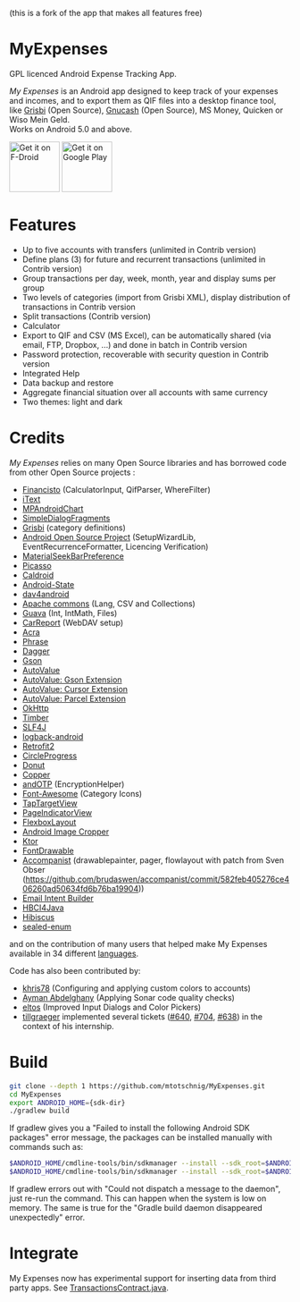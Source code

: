 (this is a fork of the app that makes all features free)

MyExpenses
==========

GPL licenced Android Expense Tracking App.

*My Expenses* is an Android app designed to keep
  track of your expenses and incomes, and to export them as QIF files into a desktop
  finance tool, like <a href="http://www.grisbi.org">Grisbi</a> (Open Source), <a
  href="http://www.gnucash.org">Gnucash</a> (Open Source), MS Money, Quicken or Wiso Mein Geld.<br />
  Works on Android 5.0 and above.
 
<a href="https://f-droid.org/packages/org.totschnig.myexpenses" target="_blank">
<img src="https://f-droid.org/badge/get-it-on.png" alt="Get it on F-Droid" height="90"/></a>
<a href="https://play.google.com/store/apps/details?id=org.totschnig.myexpenses" target="_blank">
<img src="https://play.google.com/intl/en_us/badges/images/generic/en-play-badge.png" alt="Get it on Google Play" height="90"/></a>

Features
========
- Up to five accounts with transfers (unlimited in Contrib version)
- Define plans (3) for future and recurrent transactions  (unlimited in Contrib version)
- Group transactions per day, week, month, year and display sums per group
- Two levels of categories (import from Grisbi XML), display distribution of transactions in Contrib version
- Split transactions (Contrib version)
- Calculator
- Export to QIF and CSV (MS Excel), can be automatically shared (via email, FTP, Dropbox, ...) and done in batch in Contrib version
- Password protection, recoverable with security question in Contrib version
- Integrated Help
- Data backup and restore
- Aggregate financial situation over all accounts with same currency
- Two themes: light and dark

Credits
=====
*My Expenses* relies on many Open Source libraries and has borrowed code from other Open Source projects :

- [Financisto](https://launchpad.net/financisto) (CalculatorInput, QifParser, WhereFilter)
- [iText](http://itextpdf.com)
- [MPAndroidChart](https://github.com/PhilJay/MPAndroidChart)
- [SimpleDialogFragments](https://github.com/eltos/SimpleDialogFragments)
- [Grisbi](http://www.grisbi.org) (category definitions)
- [Android Open Source Project](https://source.android.com/) (SetupWizardLib, EventRecurrenceFormatter, Licencing Verification)
- [MaterialSeekBarPreference](https://github.com/MrBIMC/MaterialSeekBarPreference)
- [Picasso](http://square.github.io/picasso/)
- [Caldroid](https://github.com/roomorama/Caldroid)
- [Android-State](https://github.com/evernote/android-state/)
- [dav4android](https://gitlab.com/bitfireAT/dav4android)
- [Apache commons](https://commons.apache.org/) (Lang, CSV and Collections)
- [Guava](https://github.com/google/guava) (Int, IntMath, Files)
- [CarReport](https://bitbucket.org/frigus02/car-report/) (WebDAV setup)
- [Acra](http://acra.ch/)
- [Phrase](https://github.com/square/phrase)
- [Dagger](https://google.github.io/dagger/)
- [Gson](https://github.com/google/gson)
- [AutoValue](https://github.com/google/auto/tree/master/value)
- [AutoValue: Gson Extension](https://github.com/rharter/auto-value-gson)
- [AutoValue: Cursor Extension](https://github.com/gabrielittner/auto-value-cursor)
- [AutoValue: Parcel Extension](https://github.com/rharter/auto-value-parcel)
- [OkHttp](http://square.github.io/okhttp/)
- [Timber](https://github.com/JakeWharton/timber)
- [SLF4J](https://www.slf4j.org/)
- [logback-android](http://tony19.github.io/logback-android/index.html)
- [Retrofit2](http://square.github.io/retrofit/)
- [CircleProgress](https://github.com/lzyzsd/CircleProgress/)
- [Donut](https://github.com/futuredapp/donut)
- [Copper](https://github.com/cashapp/copper)
- [andOTP](https://github.com/andOTP/andOTP) (EncryptionHelper)
- [Font-Awesome](https://github.com/FortAwesome/Font-Awesome) (Category Icons)
- [TapTargetView](https://github.com/KeepSafe/TapTargetView)
- [PageIndicatorView](https://github.com/romandanylyk/PageIndicatorView)
- [FlexboxLayout](https://github.com/google/flexbox-layout)
- [Android Image Cropper](https://github.com/ArthurHub/Android-Image-Cropper)
- [Ktor](https://ktor.io/)
- [FontDrawable](https://github.com/k4zy/FontDrawable/)
- [Accompanist](https://github.com/google/accompanist) (drawablepainter, pager, flowlayout with patch from Sven Obser (https://github.com/brudaswen/accompanist/commit/582feb405276ce406260ad50634fd6b76ba19904))
- [Email Intent Builder](https://github.com/cketti/EmailIntentBuilder)
- [HBCI4Java](https://github.com/hbci4j/hbci4java)
- [Hibiscus](https://github.com/willuhn/hibiscus)
- [sealed-enum](https://github.com/livefront/sealed-enum)

and on the contribution of many users that helped make My Expenses available in 34 different 
<a href="http://www.myexpenses.mobi/en/#translate">languages</a>.

Code has also been contributed by:

- [khris78](https://github.com/khris78) (Configuring and applying custom colors to accounts)
- [Ayman Abdelghany](https://github.com/AymanDF) (Applying Sonar code quality checks)
- [eltos](https://github.com/eltos) (Improved Input Dialogs and Color Pickers)
- [tillgraeger](https://github.com/tillgraeger) implemented several tickets ([#640](https://github.com/mtotschnig/MyExpenses/issues/640), [#704](https://github.com/mtotschnig/MyExpenses/issues/704), [#638](https://github.com/mtotschnig/MyExpenses/issues/638)) in the context of his internship.

Build
=====

```sh
git clone --depth 1 https://github.com/mtotschnig/MyExpenses.git
cd MyExpenses
export ANDROID_HOME={sdk-dir}
./gradlew build
```

If gradlew gives you a "Failed to install the following Android SDK packages"
error message, the packages can be installed manually with commands such as:

```sh
$ANDROID_HOME/cmdline-tools/bin/sdkmanager --install --sdk_root=$ANDROID_HOME "platforms;android-32"
$ANDROID_HOME/cmdline-tools/bin/sdkmanager --install --sdk_root=$ANDROID_HOME "build-tools;30.0.3"
```

If gradlew errors out with "Could not dispatch a message to the daemon", just
re-run the command. This can happen when the system is low on memory. The same
is true for the "Gradle build daemon disappeared unexpectedly" error.

Integrate
=========
My Expenses now has experimental support for inserting data from third party apps. See [TransactionsContract.java](https://github.com/mtotschnig/MyExpenses/blob/master/transactionscontract/src/main/java/org/totschnig/myexpenses/contract/TransactionsContract.java).
